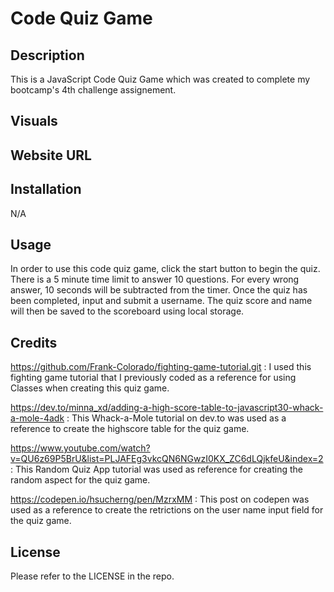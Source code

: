 # Code Quiz Game

## Description

This is a JavaScript Code Quiz Game which was created to complete my bootcamp's 4th challenge assignement.

## Visuals

## Website URL

## Installation

N/A

## Usage

In order to use this code quiz game, click the start button to begin the quiz. There is a 5 minute time limit to answer 10 questions. For every wrong answer, 10 seconds will be subtracted from the timer. Once the quiz has been completed, input and submit a username. The quiz score and name will then be saved to the scoreboard using local storage.

## Credits

https://github.com/Frank-Colorado/fighting-game-tutorial.git : I used this fighting game tutorial that I previously coded as a reference for using Classes when creating this quiz game.

https://dev.to/minna_xd/adding-a-high-score-table-to-javascript30-whack-a-mole-4adk : This Whack-a-Mole tutorial on dev.to was used as a reference to create the highscore table for the quiz game.

https://www.youtube.com/watch?v=QU6z69P5BrU&list=PLJAFEg3vkcQN6NGwzI0KX_ZC6dLQjkfeU&index=2 : This Random Quiz App tutorial was used as reference for creating the random aspect for the quiz game.

https://codepen.io/hsucherng/pen/MzrxMM : This post on codepen was used as a reference to create the retrictions on the user name input field for the quiz game.

## License

Please refer to the LICENSE in the repo.
